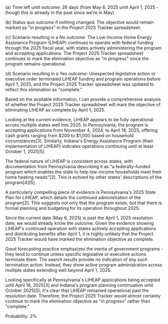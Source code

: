 (a) Time left until outcome: 26 days (from May 6, 2025 until April 1, 2025 - though this is already in the past since we're in May)

(b) Status quo outcome if nothing changed: The objective would remain marked as "in progress" in the Project 2025 Tracker spreadsheet.

(c) Scenario resulting in a No outcome: The Low-Income Home Energy Assistance Program (LIHEAP) continues to operate with federal funding through the 2025 fiscal year, with states actively administering the program and accepting applications. The Project 2025 Tracker spreadsheet continues to mark the elimination objective as "in progress" since the program remains operational.

(d) Scenario resulting in a Yes outcome: Unexpected legislative action or executive order terminated LIHEAP funding and program operations before April 1, 2025, and the Project 2025 Tracker spreadsheet was updated to reflect this elimination as "complete."

Based on the available information, I can provide a comprehensive analysis of whether the Project 2025 Tracker spreadsheet will mark the objective of eliminating LIHEAP as complete by April 1, 2025.

Looking at the current evidence, LIHEAP appears to be fully operational across multiple states well into 2025. In Pennsylvania, the program is accepting applications from November 4, 2024, to April 18, 2025, offering cash grants ranging from $200 to $1,000 based on household circumstances[3]. Similarly, Indiana's Energy Assistance Program (their implementation of LIHEAP) indicates operations continuing until at least October 1, 2025[5].

The federal nature of LIHEAP is consistent across states, with documentation from Pennsylvania describing it as "a federally-funded program which enables the state to help low-income households meet their home heating needs"[2]. This is echoed by other states' descriptions of the program[4][5].

A particularly compelling piece of evidence is Pennsylvania's 2025 State Plan for LIHEAP, which details the continued administration of the program[2]. This suggests not only that the program exists, but that there is formal planning and budgeting for its operation throughout 2025.

Since the current date (May 6, 2025) is past the April 1, 2025 resolution date, we would already know the outcome. Given the evidence showing LIHEAP's continued operation with states actively accepting applications and distributing benefits after April 1, it is highly unlikely that the Project 2025 Tracker would have marked the elimination objective as complete.

Good forecasting practice emphasizes the inertia of government programs - they tend to continue unless specific legislative or executive actions terminate them. The search results provide no indication of any such termination action. Instead, they show active program administration across multiple states extending well beyond April 1, 2025.

Looking specifically at Pennsylvania's LIHEAP applications being accepted until April 18, 2025[3] and Indiana's program planning continuation until October 2025[5], it's clear that LIHEAP remained operational past the resolution date. Therefore, the Project 2025 Tracker would almost certainly continue to mark the elimination objective as "in progress" rather than "complete."

Probability: 2%
